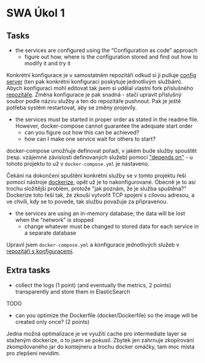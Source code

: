 # SWA Úkol 1

## Tasks

 - the services are configured using the “Configuration as code” approach
   - figure out how, where is the configuration stored and find out how to modify it and try it 

Konkrétní konfigurace je v samostatném repozitáři odkud si ji pulluje [config server](https://cloud.spring.io/spring-cloud-config/multi/multi__spring_cloud_config_server.html) (ten pak konkrétní konfiguraci poskytuje jednotlivým službám). Abych konfiguraci mohl editovat tak jsem si udělal vlastní fork přislušného [repozitáře](https://github.com/Silaedru/spring-petclinic-microservices-config). Změna konfigurace je pak snadná - stačí upravit příslušný soubor podle názvu služby a ten do repozitáře pushnout. Pak je ještě potřeba systém restartovat, aby se změny projevily.

 - the services must be started in proper order as stated in the readme file. However, docker-compose cannot guarantee the adequate start order
   - can you figure out how this can be achieved? 
   - how can I make one service wait for others to start? 

docker-compose umožňuje definovat pořadí, v jakém bude služby spouštět (resp. vzájemné závislosti definovaných služeb) pomocí ["depends on"](https://docs.docker.com/compose/compose-file/#depends_on) - u tohoto projektu to už v `docker-compose.yml` je nastaveno. 

Čekání na dokončení spuštění konkrétní služby se v tomto projektu řeší pomocí nástroje [dockerize](https://github.com/jwilder/dockerize), opět už je to nakonfigurované. Obecně je to asi trochu složitější problém, protože "jak poznám, že je služba spuštěná?" Dockerize toto řeší tak, že zkouší vytvořit TCP spojení s cílovou adresou, a ve chvíli, kdy se to povede, tak službu považuje za připravenou.

 - the services are using an in-memory database; the data will be lost when the “network” is stopped
   - change whatever must be changed to stored data for each service in a separate database 

Upravil jsem `docker-compose.yml` a konfigurace jednotlivých služeb v [repozitáři s konfiguracemi](https://github.com/Silaedru/spring-petclinic-microservices-config). 

## Extra tasks
 - collect the logs (1 point) (and eventually the metrics, 2 points) transparently and store them in ElasticSearch

TODO

 - can you optimize the Dockerfile (docker/Dockerfile) so the image will be created only once? (2 points)

Jedna možná optimalizace je ve využití cache pro intermediate layer se staženým dockerize, o to jsem se pokusil. Zbytek jen zahrnuje zkopírování zkompilovaného jar do kontejneru a trochu docker omáčky, tam moc místa pro zlepšení nevidím.
